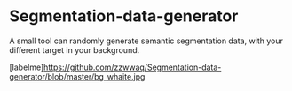 # Segmentation-data-generator
A small tool can randomly generate semantic segmentation data, with your different target in your background.

[labelme]https://github.com/zzwwaq/Segmentation-data-generator/blob/master/bg_whaite.jpg
